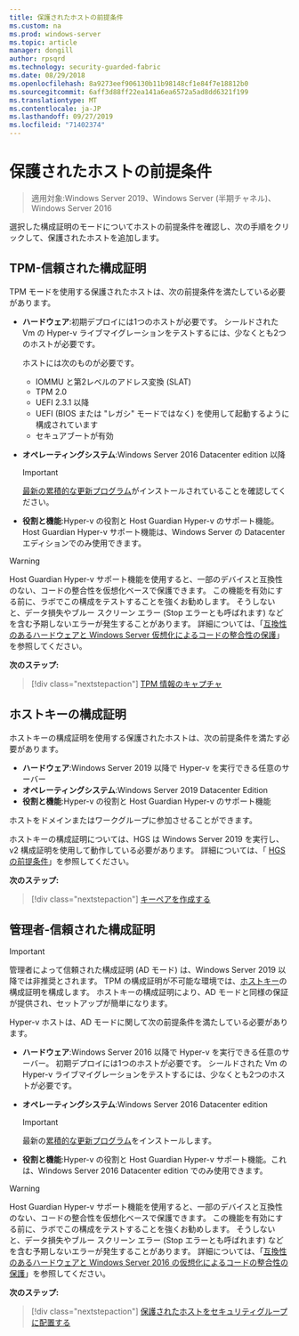 ```yaml
---
title: 保護されたホストの前提条件
ms.custom: na
ms.prod: windows-server
ms.topic: article
manager: dongill
author: rpsqrd
ms.technology: security-guarded-fabric
ms.date: 08/29/2018
ms.openlocfilehash: 8a9273eef906130b11b98148cf1e84f7e18812b0
ms.sourcegitcommit: 6aff3d88ff22ea141a6ea6572a5ad8dd6321f199
ms.translationtype: MT
ms.contentlocale: ja-JP
ms.lasthandoff: 09/27/2019
ms.locfileid: "71402374"
---
```

# <a name="prerequisites-for-guarded-hosts"></a>保護されたホストの前提条件

>適用対象:Windows Server 2019、Windows Server (半期チャネル)、Windows Server 2016

選択した構成証明のモードについてホストの前提条件を確認し、次の手順をクリックして、保護されたホストを追加します。

## <a name="tpm-trusted-attestation"></a>TPM-信頼された構成証明

TPM モードを使用する保護されたホストは、次の前提条件を満たしている必要があります。

-   **ハードウェア**:初期デプロイには1つのホストが必要です。 シールドされた Vm の Hyper-v ライブマイグレーションをテストするには、少なくとも2つのホストが必要です。

    ホストには次のものが必要です。
    
    - IOMMU と第2レベルのアドレス変換 (SLAT)
    - TPM 2.0
    - UEFI 2.3.1 以降
    - UEFI (BIOS または "レガシ" モードではなく) を使用して起動するように構成されています
    - セキュアブートが有効
        
-   **オペレーティングシステム**:Windows Server 2016 Datacenter edition 以降

    > [!IMPORTANT]
    > [最新の累積的な更新プログラム](https://support.microsoft.com/help/4000825/windows-10-and-windows-server-2016-update-history)がインストールされていることを確認してください。  

-   **役割と機能**:Hyper-v の役割と Host Guardian Hyper-v のサポート機能。 Host Guardian Hyper-v サポート機能は、Windows Server の Datacenter エディションでのみ使用できます。 

> [!WARNING]
> Host Guardian Hyper-v サポート機能を使用すると、一部のデバイスと互換性のない、コードの整合性を仮想化ベースで保護できます。 この機能を有効にする前に、ラボでこの構成をテストすることを強くお勧めします。 そうしないと、データ損失やブルー スクリーン エラー (Stop エラーとも呼ばれます) などを含む予期しないエラーが発生することがあります。 詳細については、「[互換性のあるハードウェアと Windows Server 仮想化によるコードの整合性の保護](guarded-fabric-compatible-hardware-with-virtualization-based-protection-of-code-integrity.md)」を参照してください。

**次のステップ:** 
> [!div class="nextstepaction"]
> [TPM 情報のキャプチャ](guarded-fabric-tpm-trusted-attestation-capturing-hardware.md)

## <a name="host-key-attestation"></a>ホストキーの構成証明

ホストキーの構成証明を使用する保護されたホストは、次の前提条件を満たす必要があります。

- **ハードウェア**:Windows Server 2019 以降で Hyper-v を実行できる任意のサーバー
- **オペレーティングシステム**:Windows Server 2019 Datacenter Edition
- **役割と機能**:Hyper-v の役割と Host Guardian Hyper-v のサポート機能 

ホストをドメインまたはワークグループに参加させることができます。 

ホストキーの構成証明については、HGS は Windows Server 2019 を実行し、v2 構成証明を使用して動作している必要があります。 詳細については、「 [HGS の前提条件](guarded-fabric-prepare-for-hgs.md#prerequisites)」を参照してください。 

**次のステップ:** 
> [!div class="nextstepaction"]
> [キーペアを作成する](guarded-fabric-create-host-key.md)

## <a name="admin-trusted-attestation"></a>管理者-信頼された構成証明

>[!IMPORTANT]
>管理者によって信頼された構成証明 (AD モード) は、Windows Server 2019 以降では非推奨とされます。 TPM の構成証明が不可能な環境では、[ホストキー](#host-key-attestation)の構成証明を構成します。 ホストキーの構成証明により、AD モードと同様の保証が提供され、セットアップが簡単になります。 

Hyper-v ホストは、AD モードに関して次の前提条件を満たしている必要があります。

-   **ハードウェア**:Windows Server 2016 以降で Hyper-v を実行できる任意のサーバー。 初期デプロイには1つのホストが必要です。 シールドされた Vm の Hyper-v ライブマイグレーションをテストするには、少なくとも2つのホストが必要です。

-   **オペレーティングシステム**:Windows Server 2016 Datacenter edition

    > [!IMPORTANT]
    > 最新の[累積的な更新プログラム](https://support.microsoft.com/help/4000825/windows-10-and-windows-server-2016-update-history)をインストールします。

-   **役割と機能**:Hyper-v の役割と Host Guardian Hyper-v サポート機能。これは、Windows Server 2016 Datacenter edition でのみ使用できます。 

> [!WARNING]
> Host Guardian Hyper-v サポート機能を使用すると、一部のデバイスと互換性のない、コードの整合性を仮想化ベースで保護できます。 この機能を有効にする前に、ラボでこの構成をテストすることを強くお勧めします。 そうしないと、データ損失やブルー スクリーン エラー (Stop エラーとも呼ばれます) などを含む予期しないエラーが発生することがあります。 詳細については、「[互換性のあるハードウェアと Windows Server 2016 の仮想化によるコードの整合性の保護](guarded-fabric-compatible-hardware-with-virtualization-based-protection-of-code-integrity.md)」を参照してください。

**次のステップ:** 
> [!div class="nextstepaction"]
> [保護されたホストをセキュリティグループに配置する](guarded-fabric-admin-trusted-attestation-creating-a-security-group.md)